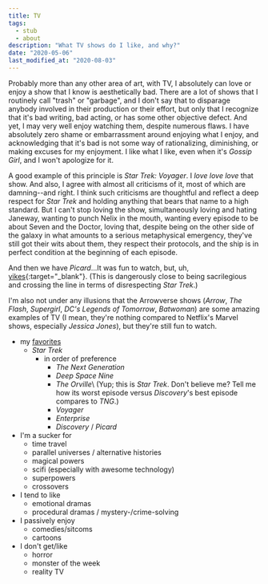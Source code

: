 ```yaml
---
title: TV
tags:
  - stub
  - about
description: "What TV shows do I like, and why?"
date: "2020-05-06"
last_modified_at: "2020-08-03"
---
```


Probably more than any other area of art, with TV, I absolutely can love or enjoy a show that I know is aesthetically bad. There are a lot of shows that I routinely call "trash" or "garbage", and I don't say that to disparage anybody involved in their production or their effort, but only that I recognize that it's bad writing, bad acting, or has some other objective defect. And yet, I may very well enjoy watching them, despite numerous flaws. I have absolutely zero shame or embarrassment around enjoying what I enjoy, and acknowledging that it's bad is not some way of rationalizing, diminishing, or making excuses for my enjoyment. I like what I like, even when it's _Gossip Girl_, and I won't apologize for it.

A good example of this principle is _Star Trek: Voyager_. I _love love love_ that show. And also, I agree with almost all criticisms of it, most of which are damning--and right. I think such criticisms are thoughtful and reflect a deep respect for _Star Trek_ and holding anything that bears that name to a high standard. But I can't stop loving the show, simultaneously loving and hating Janeway, wanting to punch Nelix in the mouth, wanting every episode to be about Seven and the Doctor, loving that, despite being on the other side of the galaxy in what amounts to a serious metaphysical emergency, they've still got their wits about them, they respect their protocols, and the ship is in perfect condition at the beginning of each episode.

And then we have _Picard_...It was fun to watch, but, uh, [yikes](https://www.youtube.com/watch?v=TwF1iri1GjQ&list=PLPYTEwQJSk-BBhX6JGjpy1ZhJ6X6ZkCsq&index=18&t=0s){:target="&lowbar;blank"}. (This is dangerously close to being sacrilegious and crossing the line in terms of disrespecting _Star Trek_.)

I'm also not under any illusions that the Arrowverse shows (_Arrow_, _The Flash_, _Supergirl_, _DC's Legends of Tomorrow_, _Batwoman_) are some amazing examples of TV (I mean, they're nothing compared to Netflix's Marvel shows, especially _Jessica Jones_), but they're still fun to watch.

* my [favorites](/favorites/#tv)
  * _Star Trek_
    * in order of preference
      * _The Next Generation_
      * _Deep Space Nine_
      * _The Orville_\\
        (Yup; this is _Star Trek_. Don't believe me? Tell me how its worst episode versus _Discovery_'s best episode compares to _TNG_.)
      * _Voyager_
      * _Enterprise_
      * _Discovery_ / _Picard_
* I'm a sucker for
  * time travel
  * parallel universes / alternative histories
  * magical powers
  * scifi (especially with awesome technology)
  * superpowers
  * crossovers
* I tend to like
  * emotional dramas
  * procedural dramas / mystery-/crime-solving
* I passively enjoy
  * comedies/sitcoms
  * cartoons
* I don't get/like
  * horror
  * monster of the week
  * reality TV
